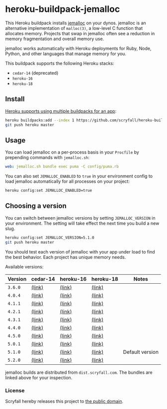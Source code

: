 # heroku-buildpack-jemalloc

This Heroku buildpack installs [jemalloc](http://jemalloc.net/) on your dynos. jemalloc is an alternative implementation of `malloc(3)`, a low-level C function that allocates memory. Projects that swap in jemalloc often see a reduction in memory fragmentation and overall memory use.

jemalloc works automatically with Heroku deployments for Ruby, Node, Python, and other languages that manage memory for you.

This buildpack supports the following Heroku stacks:

- `cedar-14` (deprecated)
- `heroku-16`
- `heroku-18`

## Install

[Heroku supports using multiple buildpacks for an app](https://devcenter.heroku.com/articles/using-multiple-buildpacks-for-an-app):

```bash
heroku buildpacks:add --index 1 https://github.com/scryfall/heroku-buildpack-jemalloc.git
git push heroku master
```

## Usage

You can load jemalloc on a per-process basis in your `Procfile` by prepending commands with `jemalloc.sh`:

```yaml
web: jemalloc.sh bundle exec puma -C config/puma.rb
```

You can also set `JEMALLOC_ENABLED` to `true` in your environment config to load jemalloc automatically for all processes on your project:

```bash
heroku config:set JEMALLOC_ENABLED=true
```

## Choosing a version

You can switch between jemalloc versions by setting `JEMALLOC_VERSION` in your environment. The setting will take effect the next time you build a new slug.

```bash
heroku config:set JEMALLOC_VERSION=5.1.0
git push heroku master
```
You should test each version of jemalloc with your app under load to find the best behavior. Each project has unique memory needs.

Available versions:

| Version | cedar-14 | heroku-16 | heroku-18 | Notes |
| ------- | -------- | --------- | --------- | ----- |
| `3.6.0` | [(link)](https://dist.scryfall.com/jemalloc/cedar-14/jemalloc-3.6.0.tar.bz2) | [(link)](https://dist.scryfall.com/jemalloc/heroku-16/jemalloc-3.6.0.tar.bz2) |  [(link)](https://dist.scryfall.com/jemalloc/heroku-18/jemalloc-3.6.0.tar.bz2) | |
| `4.0.4` | [(link)](https://dist.scryfall.com/jemalloc/cedar-14/jemalloc-4.0.4.tar.bz2) | [(link)](https://dist.scryfall.com/jemalloc/heroku-16/jemalloc-4.0.4.tar.bz2) |  [(link)](https://dist.scryfall.com/jemalloc/heroku-18/jemalloc-4.0.4.tar.bz2) | |
| `4.1.1` | [(link)](https://dist.scryfall.com/jemalloc/cedar-14/jemalloc-4.1.1.tar.bz2) | [(link)](https://dist.scryfall.com/jemalloc/heroku-16/jemalloc-4.1.1.tar.bz2) |  [(link)](https://dist.scryfall.com/jemalloc/heroku-18/jemalloc-4.1.1.tar.bz2) | |
| `4.2.1` | [(link)](https://dist.scryfall.com/jemalloc/cedar-14/jemalloc-4.2.1.tar.bz2) | [(link)](https://dist.scryfall.com/jemalloc/heroku-16/jemalloc-4.2.1.tar.bz2) |  [(link)](https://dist.scryfall.com/jemalloc/heroku-18/jemalloc-4.2.1.tar.bz2) | |
| `4.3.1` | [(link)](https://dist.scryfall.com/jemalloc/cedar-14/jemalloc-4.3.1.tar.bz2) | [(link)](https://dist.scryfall.com/jemalloc/heroku-16/jemalloc-4.3.1.tar.bz2) |  [(link)](https://dist.scryfall.com/jemalloc/heroku-18/jemalloc-4.3.1.tar.bz2) | |
| `4.4.0` | [(link)](https://dist.scryfall.com/jemalloc/cedar-14/jemalloc-4.4.0.tar.bz2) | [(link)](https://dist.scryfall.com/jemalloc/heroku-16/jemalloc-4.4.0.tar.bz2) |  [(link)](https://dist.scryfall.com/jemalloc/heroku-18/jemalloc-4.4.0.tar.bz2) | |
| `4.5.0` | [(link)](https://dist.scryfall.com/jemalloc/cedar-14/jemalloc-4.5.0.tar.bz2) | [(link)](https://dist.scryfall.com/jemalloc/heroku-16/jemalloc-4.5.0.tar.bz2) |  [(link)](https://dist.scryfall.com/jemalloc/heroku-18/jemalloc-4.5.0.tar.bz2) | |
| `5.0.1` | [(link)](https://dist.scryfall.com/jemalloc/cedar-14/jemalloc-5.0.1.tar.bz2) | [(link)](https://dist.scryfall.com/jemalloc/heroku-16/jemalloc-5.0.1.tar.bz2) |  [(link)](https://dist.scryfall.com/jemalloc/heroku-18/jemalloc-5.0.1.tar.bz2) | |
| `5.1.0` | [(link)](https://dist.scryfall.com/jemalloc/cedar-14/jemalloc-5.1.0.tar.bz2) | [(link)](https://dist.scryfall.com/jemalloc/heroku-16/jemalloc-5.1.0.tar.bz2) |  [(link)](https://dist.scryfall.com/jemalloc/heroku-18/jemalloc-5.1.0.tar.bz2) | Default version |
| `5.2.0` | [(link)](https://dist.scryfall.com/jemalloc/cedar-14/jemalloc-5.2.0.tar.bz2) | [(link)](https://dist.scryfall.com/jemalloc/heroku-16/jemalloc-5.2.0.tar.bz2) |  [(link)](https://dist.scryfall.com/jemalloc/heroku-18/jemalloc-5.2.0.tar.bz2) | |

jemalloc builds are distributed from `dist.scryfall.com`. The bundles are linked above for your inspection.

### License

Scryfall hereby releases this project to [the public domain](LICENSE.md).
